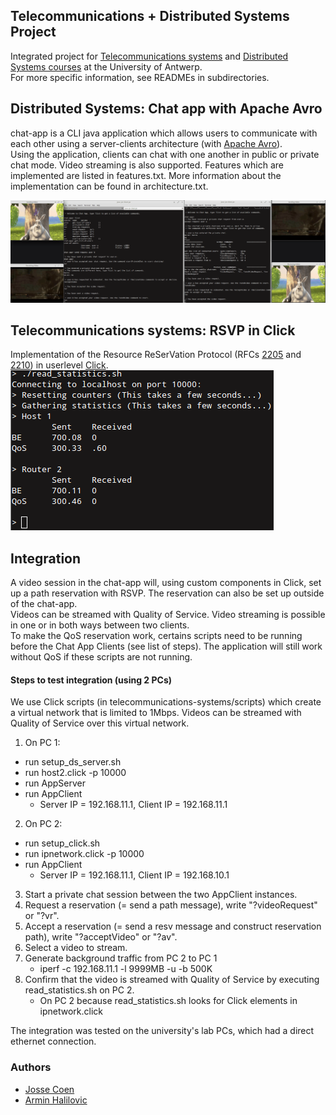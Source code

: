 ## Telecommunications + Distributed Systems Project
Integrated project for [Telecommunications systems](https://www.uantwerpen.be/popup/opleidingsonderdeel.aspx?catalognr=1001WETTEL&taal=en&aj=2015) and [Distributed Systems courses](https://www.uantwerpen.be/popup/opleidingsonderdeel.aspx?catalognr=1001WETIGS&taal=en&aj=2015) at the University of Antwerp.   
For more specific information, see READMEs in subdirectories.


## Distributed Systems: Chat app with Apache Avro
chat-app is a CLI java application which allows users to communicate with each other using a server-clients architecture (with [Apache Avro](https://avro.apache.org/)).   
Using the application, clients can chat with one another in public or private chat mode. 
Video streaming is also supported. Features which are implemented are listed in features.txt. 
More information about the implementation can be found in architecture.txt.
  
![video-stream-gif](distributed-systems/video-streaming.gif)


## Telecommunications systems: RSVP in Click

Implementation of the Resource ReSerVation Protocol (RFCs [2205](telecommunications-systems/rfc2205.pdf) and [2210](telecommunications-systems/rfc2210.pdf)) in userlevel [Click](http://read.cs.ucla.edu/click/click).  
![rsvp](telecommunications-systems/rsvp.png)


## Integration

A video session in the chat-app will, using custom components in Click, set up a path reservation with RSVP. The reservation can also be set up outside of the chat-app.  
Videos can be streamed with Quality of Service. Video streaming is possible in one or in both ways between two clients.  
To make the QoS reservation work, certains scripts need to be running before the Chat App Clients (see list of steps).
The application will still work without QoS if these scripts are not running.


#### Steps to test integration (using 2 PCs)
We use Click scripts (in telecommunications-systems/scripts) which create a virtual network that is limited to 1Mbps. Videos can be streamed with Quality of Service over this virtual network.

1. On PC 1:
  * run setup_ds_server.sh
  * run host2.click -p 10000
  * run AppServer
  * run AppClient
    * Server IP = 192.168.11.1, Client IP = 192.168.11.1
2. On PC 2:
  * run setup_click.sh
  * run ipnetwork.click -p 10000
  * run AppClient
    * Server IP = 192.168.11.1, Client IP = 192.168.10.1
3. Start a private chat session between the two AppClient instances.
4. Request a reservation (= send a path message), write "?videoRequest" or "?vr".
5. Accept a reservation (= send a resv message and construct reservation path), write "?acceptVideo" or "?av".
6. Select a video to stream.
7. Generate background traffic from PC 2 to PC 1
   * iperf -c 192.168.11.1 -l 9999MB -u -b 500K
8. Confirm that the video is streamed with Quality of Service by executing read_statistics.sh on PC 2.
   * On PC 2 because read_statistics.sh looks for Click elements in ipnetwork.click

The integration was tested on the university's lab PCs, which had a direct ethernet connection.

### Authors
* [Josse Coen](https://github.com/jsscn)
* [Armin Halilovic](https://github.com/arminnh)
